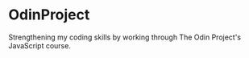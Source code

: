 # OdinProject

Strengthening my coding skills by working through The Odin Project's JavaScript course.
